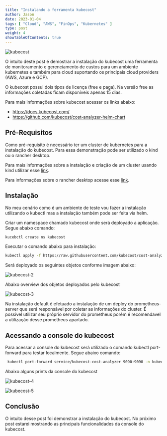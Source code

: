 ```yaml
---
title: "Instalando a ferramenta kubecost"
author: Jason
date: 2023-01-04
tags: [ "Cloud", "AWS", "FinOps", "Kubernetes" ]
type: post
weight: 4
showTableOfContents: true
---
```


![kubecost](/images/kubecost.jpg)

O intuito deste post é demostrar a instalação do kubecost uma ferramenta
de monitoramento e gerenciamento de custos para um ambiente kubernetes e
também para cloud suportando os principais cloud providers (AWS, Azure e
GCP).

O kubecost possui dois tipos de licença (free e paga). Na versão free as
informações coletadas ficam disponíveis apenas 15 dias.

Para mais informações sobre kubecost acessar os links abaixo:

- https://docs.kubecost.com/
- https://github.com/kubecost/cost-analyzer-helm-chart

## Pré-Requisitos 

Como pré-requisito é necessário ter um cluster de kubernetes para a
instalação do kubecost. Para essa demonstração pode ser utilizado o kind
ou o rancher desktop.

Para mais informações sobre a instalação e criação de um cluster usando
kind utilizar
esse [link](https://kind.sigs.k8s.io/).

Para informações sobre o rancher desktop acesse
esse [link](https://rancherdesktop.io/).

## Instalação 

No meu cenário como é um ambiente de teste vou fazer a instalação
utilizando o kubectl mas a instalação também pode ser feita via helm.

Criar um namespace chamado kubecost onde será deployado a aplicação.
Segue abaixo comando:

``` bash
kucebctl create ns kubecost
```

Executar o comando abaixo para instalação:

``` bash
kubectl apply -f https://raw.githubusercontent.com/kubecost/cost-analyzer-helm-chart/master/kubecost.yaml -n kubecost
```

Será deployado os seguintes objetos conforme imagem abaixo:

![kubecost-2](/images/kubecost-2.jpg)

Abaixo overview dos objetos deployados pelo kubecost

![kubecost-3](/images/kubecost-3.jpg)

Na instalação default é efetuado a instalação de um deploy do
prometheus-server que será responsável por coletar as informações do
cluster. É possivel utilizar seu próprio servidor do prometheus porém é
recomendavel a utilização desse prometheus apartado.

## Acessando a console do kubecost 

Para acessar a console do kubecost será utilizado o comando kubectl
port-forward para testar localmente. Segue abaixo comando:

``` bash
 kubectl port-forward service/kubecost-cost-analyzer 9090:9090 -n kubecost
```

Abaixo alguns prints da console do kubecost

![kubecost-4](/images/kubecost-4.jpg)

![kubecost-5](/images/kubecost-5.jpg)

## Conclusão 

O intuito desse post foi demonstrar a instalação do kubecost. No próximo
post estarei mostrando as principais funcionalidades da console do
kubecost.